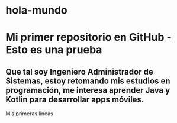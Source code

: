 # hola-mundo
# Mi primer repositorio en GitHub - Esto es una prueba
## Que tal soy Ingeniero Administrador de Sistemas, estoy retomando mis estudios en programación, me interesa aprender Java y Kotlin para desarrollar apps móviles.
Mis primeras lineas

